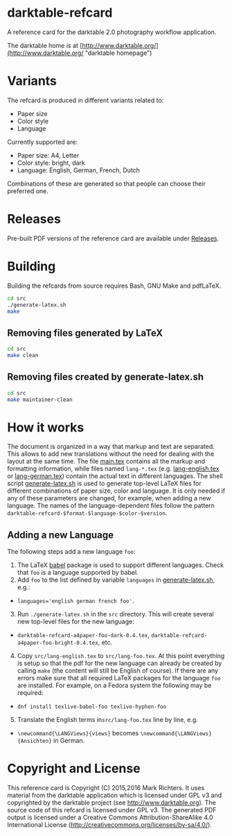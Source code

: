 # darktable-refcard
A reference card for the darktable 2.0 photography workflow application.

The darktable home is at [http://www.darktable.org/](http://www.darktable.org/ "darktable homepage")

# Variants

The refcard is produced in different variants related to:

* Paper size
* Color style
* Language

Currently supported are:

* Paper size: A4, Letter
* Color style: bright, dark
* Language: English, German, French, Dutch

Combinations of these are generated so that people can choose their preferred one.

# Releases

Pre-built PDF versions of the reference card are available under [Releases](https://github.com/x9foo/darktable-refcard/releases).

# Building

Building the refcards from source requires Bash, GNU Make and pdfLaTeX.

```bash
cd src
./generate-latex.sh
make
```
## Removing files generated by LaTeX

```bash
cd src
make clean
```
## Removing files created by generate-latex.sh

```bash
cd src
make maintainer-clean
```
# How it works

The document is organized in a way that markup and text are separated. This allows to add new translations without the need for dealing with the layout at the same time. The file [main.tex](src/main.tex) contains all the markup and formatting information, while files named `lang-*.tex` (e.g. [lang-english.tex](src/lang-english.tex) or [lang-german.tex](src/lang-german.tex)) contain the actual text in different languages. The shell script [generate-latex.sh](src/generate-latex.sh) is used to generate top-level LaTeX files for different combinations of paper size, color and language. It is only needed if any of these parameters are changed, for example, when adding a new language. The names of the language-dependent files follow the pattern `darktable-refcard-$format-$language-$color-$version`.

## Adding a new Language

The following steps add a new language `foo`:

1. The LaTeX [babel](https://www.ctan.org/pkg/babel) package is used to support different languages. Check that `foo` is a language supported by babel.
2. Add `foo` to the list defined by variable `languages` in [generate-latex.sh](src/generate-latex.sh), e.g.:
  * `languages='english german french foo'`.
3. Run `./generate-latex.sh` in the `src` directory. This will create several new top-level files for the new language:
  * `darktable-refcard-a4paper-foo-dark-0.4.tex`, `darktable-refcard-a4paper-foo-bright-0.4.tex`, etc.
4. Copy `src/lang-english.tex` to `src/lang-foo.tex`. At this point everything is setup so that the pdf for the new language can already be created by calling `make` (the content will still be English of course). If there are any errors make sure that all required LaTeX packages for the language `foo` are installed. For example, on a Fedora system the following may be required:
  * `dnf install texlive-babel-foo texlive-hyphen-foo`
5. Translate the English terms in`src/lang-foo.tex` line by line, e.g.
  * `\newcommand{\LANGViews}{views}` becomes `\newcommand{\LANGViews}{Ansichten}` in German.

# Copyright and License

This reference card is Copyright (C) 2015,2016 Mark Richters. It uses material from the darktable application which is licensed under GPL v3 and copyrighted by the darktable project (see http://www.darktable.org). The source code of this refcard is licensed under GPL v3. The generated PDF output is licensed under a Creative Commons Attribution-ShareAlike 4.0 International License (http://creativecommons.org/licenses/by-sa/4.0/).
